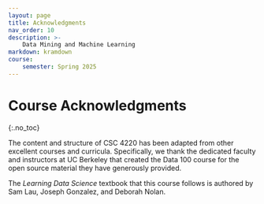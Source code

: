 ```yaml
---
layout: page
title: Acknowledgments
nav_order: 10
description: >-
    Data Mining and Machine Learning
markdown: kramdown
course:
    semester: Spring 2025
---
```


# Course Acknowledgments
{:.no_toc}

The content and structure of CSC 4220 has been adapted from other excellent courses and curricula. Specifically, we thank the dedicated faculty and instructors at UC Berkeley that created the Data 100 course for the open source material they have generously provided.

The *Learning Data Science* textbook that this course follows is authored by Sam Lau, Joseph Gonzalez, and Deborah Nolan.
